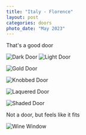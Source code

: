 ```yaml
---
title: "Italy - Florence"
layout: post
categories: doors
photo_date: "May 2023"
---
```


That's a good door


![Dark Door](/doors/images/Italy_Florence_duomo_dark.JPG)
![Light Door](/doors/images/Italy_Florence_duomo_light.JPG)

![Gold Door](/doors/images/Italy_Florence_gold.JPG)

![Knobbed Door](/doors/images/Italy_Florence_knobbed.JPG)

![Laquered Door](/doors/images/Italy_Florence_laquered.JPG)

![Shaded Door](/doors/images/Italy_Florence_shaded.JPG)

Not a door, but feels like it fits

![Wine Window](/doors/images/Italy_Florence_wine_window.JPG)
